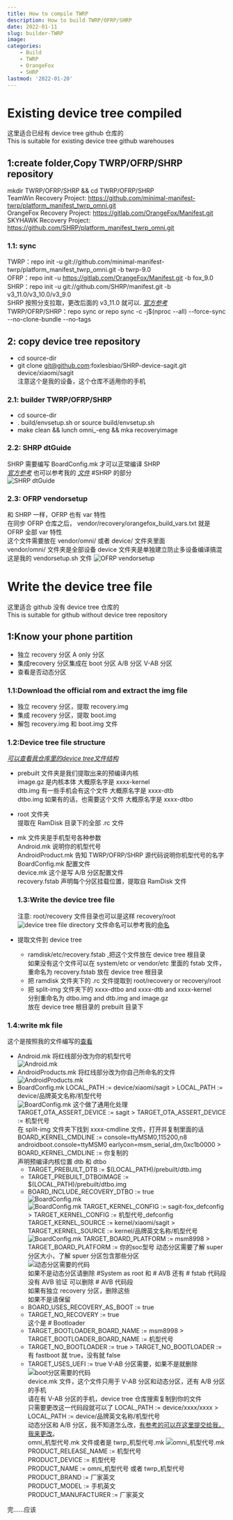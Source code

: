 ```yaml
---
title: How to compile TWRP
description: How to build TWRP/OFRP/SHRP
date: 2022-01-11
slug: builder-TWRP
image: 
categories:
    - Build
    - TWRP
    - OrangeFox
    - SHRP
lastmod: '2022-01-20'
---
```


# Existing device tree compiled

这里适合已经有 device tree github 仓库的  
This is suitable for existing device tree github warehouses

## 1:create folder,Copy TWRP/OFRP/SHRP repository
mkdir TWRP/OFRP/SHRP && cd TWRP/OFRP/SHRP  
TeamWin Recovery Project: https://github.com/minimal-manifest-twrp/platform_manifest_twrp_omni.git  
OrangeFox Recovery Project: https://gitlab.com/OrangeFox/Manifest.git  
SKYHAWK Recovery Project: https://github.com/SHRP/platform_manifest_twrp_omni.git  

### 1.1: sync
TWRP：repo init -u git://github.com/minimal-manifest-twrp/platform_manifest_twrp_omni.git -b twrp-9.0  
OFRP：repo init -u https://gitlab.com/OrangeFox/Manifest.git -b fox_9.0  
SHRP：repo init -u git://github.com/SHRP/manifest.git -b v3_11.0/v3_10.0/v3_9.0  
SHRP 按照分支拉取，更改后面的 v3_11.0 就可以. *[官方参考](https://shrp.github.io/#/guide)*   
TWRP/OFRP/SHRP：repo sync or repo sync -c -j$(nproc --all) --force-sync --no-clone-bundle --no-tags

## 2: copy device tree repository
-  cd source-dir  
-  git clone git@github.com:foxlesbiao/SHRP-device-sagit.git device/xiaomi/sagit  
注意这个是我的设备，这个仓库不适用你的手机

### 2.1: builder TWRP/OFRP/SHRP
-  cd source-dir  
-  . build/envsetup.sh or source build/envsetup.sh  
-  make clean && lunch omni_<device>-eng && mka recoveryimage  

### 2.2: SHRP dtGuide
SHRP 需要编写 BoardConfig.mk 才可以正常编译 SHRP  
*[官方参考](https://shrp.github.io/#/dtGuide)* 也可以参考我的 *[文件](https://github.com/foxlesbiao/SHRP-device-sagit/blob/fox_9.0/BoardConfig.mk)* #SHRP 的部分  
![SHRP dtGuide](2022-01-11_23-51.png)  

### 2.3: OFRP vendorsetup
和 SHRP 一样，OFRP 也有 var 特性  
在同步 OFRP 仓库之后， vendor/recovery/orangefox_build_vars.txt 就是 OFRP 全部 var 特性  
这个文件需要放在 vendor/omni/ 或者 device/ 文件夹里面  
vendor/omni/ 文件夹是全部设备
device 文件夹是单独建立防止多设备编译搞混  
这是我的 vendorsetup.sh 文件
![OFRP vendorsetup](2022-01-12_00-15.png)  

# Write the device tree file

这里适合 github 没有 device tree 仓库的  
This is suitable for github without device tree repository  

## 1:Know your phone partition
- 独立 recovery 分区  A only 分区  
- 集成recovery 分区集成在 boot 分区  A/B 分区 V-AB 分区  
- 查看是否动态分区

### 1.1:Download the official rom and extract the img file
- 独立 recovery 分区，提取 recovery.img  
- 集成 recovery 分区，提取 boot.img  
- 解包 recovery.img 和 boot.img  文件  
### 1.2:Device tree file structure
*[可以查看我仓库里的device tree文件结构](https://github.com/foxlesbiao/SHRP-device-sagit)*
- prebuilt 文件夹是我们提取出来的预编译内核  
  image.gz 是内核本体 大概原名字是 xxxx-kernel  
  dtb.img 有一些手机会有这个文件 大概原名字是 xxxx-dtb  
  dtbo.img 如果有的话，也需要这个文件 大概原名字是 xxxx-dtbo  
- root 文件夹  
  提取在 RamDisk 目录下的全部 .rc 文件  
- mk 文件夹是手机型号各种参数  
  Android.mk 说明你的机型代号  
  AndroidProduct.mk 告知 TWRP/OFRP/SHRP 源代码说明你机型代号的名字  
  BoardConfig.mk 配置文件  
  device.mk 这个是写 A/B 分区配置文件  
  recovery.fstab 声明每个分区挂载位置，提取自 RamDisk 文件  

  ### 1.3:Write the device tree file
  注意: root/recovery 文件目录也可以是这样 recovery/root  
![device tree file directory](2022-01-12_01-14.png)
 文件命名可以参考我的[命名](https://github.com/foxlesbiao/SHRP-device-sagit)  
- 提取文件到 device tree  
   - ramdisk/etc/recovery.fstab ,把这个文件放在 device tree 根目录  
     如果没有这个文件可以在 system/etc or vendor/etc 里面的 fstab 文件，重命名为 recovery.fstab 放在 device tree 根目录
   - 把 ramdisk 文件夹下的 .rc 文件提取到 root/recovery or recovery/root
   - 把 split-img 文件夹下的 xxxx-dtbo and xxxx-dtb and xxxx-kernel  
     分别重命名为 dtbo.img and dtb.img and image.gz  
     放在 device tree 根目录的 prebuilt 目录下  
 ### 1.4:write mk file
   这个是按照我的文件编写的[查看](https://github.com/foxlesbiao/SHRP-device-sagit)
   - Android.mk 将红线部分改为你的机型代号  
     ![Android.mk](2022-01-12_01-38.png)
   - AndroidProducts.mk 将红线部分改为你自己所命名的文件  
     ![AndroidProducts.mk](2022-01-12_01-41.png) 
   - BoardConfig.mk
     LOCAL_PATH := device/xiaomi/sagit > LOCAL_PATH := device/品牌英文名称/机型代号  
     ![BoardConfig.mk](2022-01-12_01-53.png) 
     这个做了通用化处理  
     TARGET_OTA_ASSERT_DEVICE := sagit > TARGET_OTA_ASSERT_DEVICE := 机型代号  
     在 split-img 文件夹下找到 xxxx-cmdline 文件，打开并复制里面的话  
     BOARD_KERNEL_CMDLINE := console=ttyMSM0,115200,n8 androidboot.console=ttyMSM0 earlycon=msm_serial_dm,0xc1b0000 > BOARD_KERNEL_CMDLINE := 你复制的  
     声明预编译内核位置 dtb 和 dtbo  
     - TARGET_PREBUILT_DTB := $(LOCAL_PATH)/prebuilt/dtb.img  
     - TARGET_PREBUILT_DTBOIMAGE := $(LOCAL_PATH)/prebuilt/dtbo.img  
     - BOARD_INCLUDE_RECOVERY_DTBO := true  
     ![BoardConfig.mk](2022-01-12_02-00.png)  
     ![BoardConfig.mk](2022-01-12_02-08.png) 
     TARGET_KERNEL_CONFIG := sagit-fox_defconfig > TARGET_KERNEL_CONFIG := 机型代号_defconfig  
     TARGET_KERNEL_SOURCE := kernel/xiaomi/sagit > TARGET_KERNEL_SOURCE := kernel/品牌英文名称/机型代号  
     ![BoardConfig.mk](2022-01-12_02-10.png)
     TARGET_BOARD_PLATFORM := msm8998 > TARGET_BOARD_PLATFORM := 你的soc型号 
     动态分区需要了解 super 分区大小，了解 spuer 分区包含那些分区  
     ![动态分区需要的代码](2022-01-12_02-20.png)  
    如果不是动态分区请删除 #System as root 和 # AVB 还有 # fstab 代码段  
    没有 AVB 验证 可以删除 # AVB 代码段  
如果有独立 recovery 分区，删除这些  
如果不是请保留  
      - BOARD_USES_RECOVERY_AS_BOOT := true  
      - TARGET_NO_RECOVERY := true  
     这个是 # Bootloader
     - TARGET_BOOTLOADER_BOARD_NAME := msm8998 > TARGET_BOOTLOADER_BOARD_NAME := 机型代号  
     - TARGET_NO_BOOTLOADER := true > TARGET_NO_BOOTLOADER := 有 fastboot 就 true，没有就 false  
     - TARGET_USES_UEFI := true V-AB 分区需要，如果不是就删除  
    ![boot分区需要的代码](2022-01-12_02-27.png)  
device.mk 文件，这个文件只用于 V-AB 分区和动态分区，还有 A/B 分区的手机  
请在有 V-AB 分区的手机，device tree 仓库搜索复制到你的文件  
只需要更改这一代码段就可以了
LOCAL_PATH := device/xxxx/xxxx > LOCAL_PATH := device/品牌英文名称/机型代号  
动态分区和 A/B 分区，我不知道怎么改，[有参考的可以在这里提交给我，我来更改](https://github.com/foxlesbiao/foxlesbiao.github.io/issues)。  
omni_机型代号.mk 文件或者是 twrp_机型代号.mk
![omni_机型代号.mk](2022-01-12_02-51.png) 
PRODUCT_RELEASE_NAME := 机型代号  
PRODUCT_DEVICE := 机型代号  
PRODUCT_NAME := omni_机型代号 或者 twrp_机型代号  
PRODUCT_BRAND := 厂家英文  
PRODUCT_MODEL := 手机英文  
PRODUCT_MANUFACTURER := 厂家英文  

完......应该
